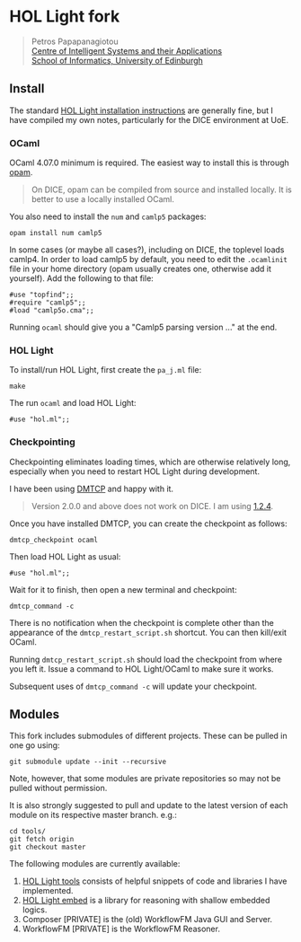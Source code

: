 # HOL Light fork

>Petros Papapanagiotou  
>[Centre of Intelligent Systems and their Applications](http://web.inf.ed.ac.uk/cisa)  
>[School of Informatics, University of Edinburgh](https://www.ed.ac.uk/informatics/)  

## Install

The standard [HOL Light installation instructions](https://github.com/jrh13/hol-light/blob/master/README) are generally fine, but I have compiled my own notes, particularly for the DICE environment at UoE.

### OCaml

OCaml 4.07.0 minimum is required. The easiest way to install this is through [opam](http://opam.ocaml.org/).

> On DICE, opam can be compiled from source and installed locally. It is better to use a locally installed OCaml.

You also need to install the `num` and `camlp5` packages:

```
opam install num camlp5
```

In some cases (or maybe all cases?), including on DICE, the toplevel loads camlp4. In order to load camlp5 by default, you need to edit the `.ocamlinit` file in your home directory (opam usually creates one, otherwise add it yourself). Add the following to that file:

```
#use "topfind";;
#require "camlp5";;
#load "camlp5o.cma";;
```

Running `ocaml` should give you a "Camlp5 parsing version ..." at the end.


### HOL Light

To install/run HOL Light, first create the `pa_j.ml` file:

```
make
```

The run `ocaml` and load HOL Light:

```
#use "hol.ml";;
```


### Checkpointing

Checkpointing eliminates loading times, which are otherwise relatively long, especially when you need to restart HOL Light during development.

I have been using [DMTCP](http://dmtcp.sourceforge.net/) and happy with it.

> Version 2.0.0 and above does not work on DICE. I am using [1.2.4](https://sourceforge.net/projects/dmtcp/files/dmtcp/1.2.4/).

Once you have installed DMTCP, you can create the checkpoint as follows:

```
dmtcp_checkpoint ocaml
```

Then load HOL Light as usual:

```
#use "hol.ml";;
```

Wait for it to finish, then open a new terminal and checkpoint:

```
dmtcp_command -c
```

There is no notification when the checkpoint is complete other than the appearance of the `dmtcp_restart_script.sh` shortcut. You can then kill/exit OCaml.

Running `dmtcp_restart_script.sh` should load the checkpoint from where you left it. Issue a command to HOL Light/OCaml to make sure it works.

Subsequent uses of `dmtcp_command -c` will update your checkpoint. 


## Modules

This fork includes submodules of different projects. These can be pulled in one go using:

```
git submodule update --init --recursive
```

Note, however, that some modules are private repositories so may not be pulled without permission.

It is also strongly suggested to pull and update to the latest version of each module on its respective master branch. e.g.:

```
cd tools/
git fetch origin
git checkout master
```

The following modules are currently available:
1. [HOL Light tools](https://github.com/PetrosPapapa/hol-light-tools) consists of helpful snippets of code and libraries I have implemented.
2. [HOL Light embed](https://github.com/PetrosPapapa/hol-light-embed) is a library for reasoning with shallow embedded logics.
3. Composer [PRIVATE] is the (old) WorkflowFM Java GUI and Server.
4. WorkflowFM [PRIVATE] is the WorkflowFM Reasoner.

